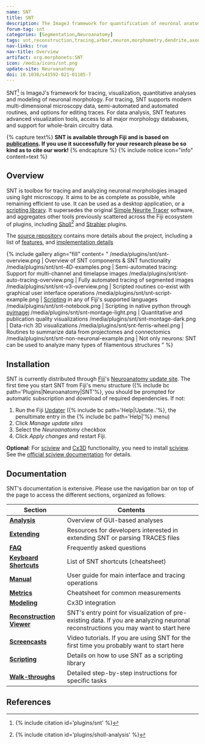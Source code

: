 ```yaml
---
name: SNT
title: SNT
description: The ImageJ framework for quantification of neuronal anatomy.
forum-tag: snt
categories: [Segmentation,Neuroanatomy]
tags: snt,reconstruction,tracing,arbor,neuron,morphometry,dendrite,axon,neuroanatomy
nav-links: true
nav-title: Overview
artifact: org.morphonets:SNT
icon: /media/icons/snt.png
update-site: Neuroanatomy
doi: 10.1038/s41592-021-01105-7
---
```


SNT[^1] is ImageJ's framework for tracing, visualization, quantitative analyses and modeling of neuronal morphology. For tracing, SNT supports modern multi-dimensional microscopy data, semi-automated and automated routines, and options for editing traces. For data analysis, SNT features advanced visualization tools, access to all major morphology databases, and support for whole-brain circuitry data.

{% capture text%}
**SNT is available through Fiji and is based on [publications](/plugins/snt/faq#how-do-i-cite-snt). If you use it successfully for your research please be so kind as to cite our work!**
{% endcapture %}
{% include notice icon="info" content=text %}

## Overview

SNT is toolbox for tracing and analyzing neuronal morphologies imaged using light microscopy. It aims to be as complete as possible, while remaining efficient to use. It can be used as a desktop application, or a [scripting library](/plugins/snt/scripting). It supersedes the original [Simple Neurite Tracer](/plugins/snt/faq#what-is-the-difference-between-snt-and-simple-neurite-tracer) software, and aggregates other tools previously scattered across the Fiji ecosystem of plugins, including [Sholl](/plugins/sholl-analysis)[^2] and [Strahler](/plugins/strahler-analysis) plugins.

The [source repository](https://github.com/morphonets/SNT) contains more details about the project, including a list of [features](https://github.com/morphonets/SNT#features), and [implementation details](https://github.com/morphonets/SNT/blob/master/NOTES.md#notes)

{% include gallery align="fill" content=
"
/media/plugins/snt/snt-overview.png | Overview of SNT components &amp; SNT functionality
/media/plugins/snt/snt-4D-examples.png | Semi-automated tracing: Support for multi-channel and timelapse images
/media/plugins/snt/snt-auto-tracing-overview.png | Fully automated tracing of segmented images
/media/plugins/snt/snt-v3-overview.png | Scripted routines co-exist with graphical user interface operations
/media/plugins/snt/snt-script-example.png | [Scripting](/plugins/snt/scripting) in any of Fiji's supported languages
/media/plugins/snt/snt-notebook.png | Scripting in native python through [pyimagej](/scripting/pyimagej)
/media/plugins/snt/snt-montage-light.png | Quantitative and publication quality visualizations
/media/plugins/snt/snt-montage-dark.png | Data-rich 3D visualizations
/media/plugins/snt/snt-ferris-wheel.png | Routines to summarize data from projectomes and connectomics
/media/plugins/snt/snt-non-neuronal-example.png | Not only neurons: SNT can be used to analyze many types of filamentous structures
"
%}

## Installation

SNT is currently distributed through [Fiji](/software/fiji)'s [Neuroanatomy update site](/update-sites/neuroanatomy). The first time you start SNT from Fiji's menu structure ({% include bc path='Plugins|Neuroanatomy|SNT'%}, you should be prompted for automatic subscription and download of required dependencies. If not:

1. Run the Fiji [Updater](/plugins/updater) ({% include bc path='Help|Update..'%}, the penultimate entry in the {% include bc path='Help|'%} menu)
2. Click *Manage update sites*
3. Select the *Neuroanatomy* checkbox
4. Click *Apply changes* and restart Fiji.

**Optional**: For [sciview](/plugins/sciview) and [Cx3D](/plugins/snt/modeling) functionality, you need to install [sciview](/plugins/sciview). See the [official sciview documentation](https://docs.scenery.graphics/sciview) for details.

## Documentation

SNT's documentation is extensive. Please use the navigation bar on top of the page to access the different sections, organized as follows:

| Section                                                         | Contents                                                                                                                                     |
| --------------------------------------------------------------- | -------------------------------------------------------------------------------------------------------------------------------------------- |
| **[Analysis](/plugins/snt/analysis)**                           | Overview of GUI-based analyses                                                                                                               |
| **[Extending](/plugins/snt/extending)**                         | Resources for developers interested in extending SNT or parsing TRACES files                                                                 |
| **[FAQ](/plugins/snt/faq)**                                     | Frequently asked questions                                                                                                                   |
| **[Keyboard Shortcuts](/plugins/snt/key-shortcuts)**            | List of SNT shortcuts (cheatsheet)                                                                                                           |
| **[Manual](/plugins/snt/manual)**                               | User guide for main interface and tracing operations                                                                                         |
| **[Metrics](/plugins/snt/metrics)**                             | Cheatsheet for common measurements                                                                                                           |
| **[Modeling](/plugins/snt/modeling)**                           | Cx3D integration                                                                                                                             |
| **[Reconstruction Viewer](/plugins/snt/reconstruction-viewer)** | SNT's entry point for visualization of pre-existing data. If you are analyzing neuronal reconstructions you may want to start here           |
| **[Screencasts](/plugins/snt/screencasts)**                     | Video tutorials. If you are using SNT for the first time you probably want to start here                                                     |
| **[Scripting](/plugins/snt/scripting)**                         | Details on how to use SNT as a scripting library                                                                                             |
| **[Walk-throughs](/plugins/snt/step-by-step-instructions)**     | Detailed step-by-step instructions for specific tasks                                                                                        |

## References

[^1]: {% include citation id='plugins/snt' %}
[^2]: {% include citation id='plugins/sholl-analysis' %}
